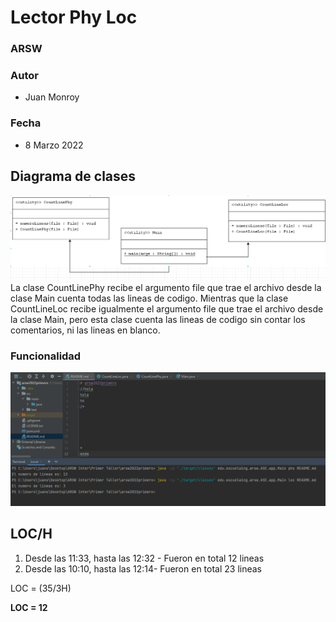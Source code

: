 # Lector Phy Loc
### ARSW
### Autor

- Juan Monroy

### Fecha
- 8 Marzo 2022

## Diagrama de clases
![Diagrama](img/diagramaClases.png)
La clase CountLinePhy recibe el argumento file que trae el archivo desde la clase Main 
cuenta todas las lineas de codigo.
Mientras que la clase CountLineLoc recibe igualmente el argumento file que trae el 
archivo desde la clase Main, pero esta clase cuenta las lineas de codigo sin contar los 
comentarios, ni las lineas en blanco.


### Funcionalidad
![Funcionalidad](img/Funcionalidad.png)

## LOC/H
1. Desde las 11:33, hasta las 12:32 - Fueron en total 12 lineas
2. Desde las 10:10, hasta las 12:14- Fueron en total 23 lineas

LOC = (35/3H)

**LOC = 12**

